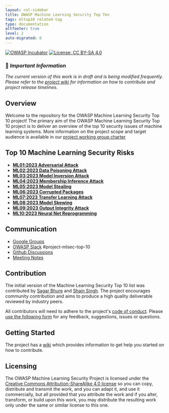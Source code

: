 ```yaml
---
layout: col-sidebar
title: OWASP Machine Learning Security Top Ten
tags: mltop10 related-tag
type: documentation
altfooter: true
level: 2
auto-migrated: 0
---
```


[![OWASP Incubator](https://img.shields.io/badge/owasp-incubator-blue.svg)](https://owasp.org/projects/)
[![License: CC BY-SA 4.0](https://img.shields.io/badge/License-CC%20BY--SA%204.0-lightgrey.svg)](https://creativecommons.org/licenses/by-sa/4.0/)

### 📌 _**Important Information**_

_The current version of this work is in draft and is being modified frequently.
Please refer to the [project wiki](https://github.com/OWASP/www-project-machine-learning-security-top-10/wiki) for information on how to contribute and project release timelines._

## Overview

Welcome to the repository for the OWASP Machine Learning Security Top 10
project!
The primary aim of the OWASP Machine Learning Security Top 10 project is to
deliver an overview of the top 10 security issues of machine learning systems.
More information on the project scope and target audience is available in our
[project working group charter](https://owasp.org/www-project-machine-learning-security-top-10#div-charter)

## Top 10 Machine Learning Security Risks

- [**ML01:2023 Adversarial Attack**](/docs/ML01_2023-Adversarial_Attack.md)
- [**ML02:2023 Data Poisoning Attack**](/docs/ML02_2023-Data_Poisoning_Attack.md)
- [**ML03:2023 Model Inversion Attack**](/docs/ML03_2023-Model_Inversion_Attack.md)
- [**ML04:2023 Membership Inference Attack**](/docs/ML04_2023-Membership_Inference_Attack.md)
- [**ML05:2023 Model Stealing**](/docs/ML05_2023-Model_Stealing.md)
- [**ML06:2023 Corrupted Packages**](/docs/ML06_2023-Corrupted_Packages.md)
- [**ML07:2023 Transfer Learning Attack**](/docs/ML07_2023-Transfer_Learning_Attack.md)
- [**ML08:2023 Model Skewing**](/docs/ML08_2023-Model_Skewing.md)
- [**ML09:2023 Output Integrity Attack**](/docs/ML09_2023-Output_Integrity_Attack.md)
- [**ML10:2023 Neural Net Reprogramming**](/docs/ML10_2023-Neural_Net_Reprogramming.md)

## Communication

- [Google Groups](https://groups.google.com/u/1/a/owasp.org/g/project-machine-learning-security-top-ten)
- [OWASP Slack](https://owasp.org/slack/invite) #project-mlsec-top-10
- [Github Discussions](https://github.com/OWASP/www-project-machine-learning-security-top-10/discussions)
- [Meeting Notes](https://github.com/OWASP/www-project-machine-learning-security-top-10/issues?q=label%3Ameeting)

## Contribution

The initial version of the Machine Learning Security Top 10 list was contributed
by [Sagar Bhure](mailto:sagar.bhure@owasp.org) and
[Shain Singh](mailto:shain.singh@owasp.org). The project encourages community
contribution and aims to produce a high quality deliverable reviewed by industry
peers.

All contributors will need to adhere to the project's
[code of conduct](https://github.com/OWASP/www-project-machine-learning-security-top-10/blob/master/CODE_OF_CONDUCT.md).
Please
[use the following form](https://github.com/OWASP/www-project-machine-learning-security-top-10/issues/new?assignees=shsingh&labels=issues%2Fgeneral%2Cissues%2Ftriage&projects=&template=feedback-report.yaml&title=%5BFEEDBACK%5D%3A+)
for any feedback, suggestions, issues or questions.

## Getting Started

The project has a
[wiki](https://github.com/OWASP/www-project-machine-learning-security-top-10/wiki)
which provides information to get help you started on how to contribute.

## Licensing

The OWASP Machine Learning Security Project is licensed under the
[Creative
Commons Attribution-ShareAlike 4.0 license](https://creativecommons.org/licenses/by-sa/4.0/)
so you can copy, distribute and transmit the work, and you can adapt it, and use
it commercially, but all provided that you attribute the work and if you alter,
transform, or build upon this work, you may distribute the resulting work only
under the same or similar license to this one.
